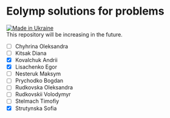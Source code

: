 # Eolymp solutions for problems
[![Made in Ukraine](https://img.shields.io/badge/made_in-ukraine-ffd700.svg?labelColor=0057b7)](https://stand-with-ukraine.pp.ua) \
This repository will be increasing in the future.

- [ ] Chyhrina Oleksandra 
- [ ] Kitsak Diana 
- [x] Kovalchuk Andrii 
- [x] Lisachenko Egor 
- [ ] Nesteruk Maksym 
- [ ] Prychodko Bogdan 
- [ ] Rudkovska Oleksandra 
- [ ] Rudkovskii Volodymyr 
- [ ] Stelmach Timofiy 
- [x] Strutynska Sofia 
